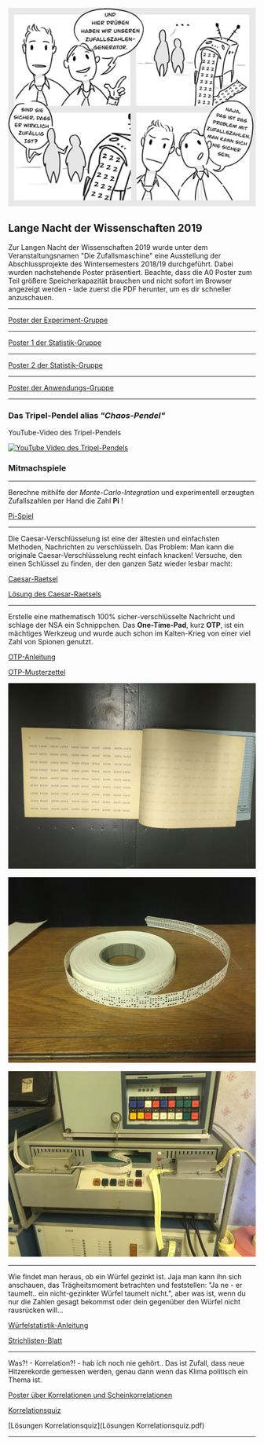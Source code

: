 
![Unbenanntes Werk](./../Unbenanntes_Werk.jpg)


## Lange Nacht der Wissenschaften 2019

Zur Langen Nacht der Wissenschaften 2019 wurde unter dem
Veranstaltungsnamen "Die Zufallsmaschine" eine Ausstellung der
Abschlussprojekte des Wintersemesters 2018/19 durchgeführt. Dabei wurden
nachstehende Poster präsentiert. Beachte, dass die A0 Poster zum Teil größere Speicherkapazität brauchen und nicht sofort im Browser angezeigt werden - lade zuerst die PDF herunter, um es dir schneller anzuschauen.

---

[Poster der Experiment-Gruppe](Poster_Experiment.pdf)

---

[Poster 1 der Statistik-Gruppe](poster_statistik_1.pdf)

---

[Poster 2 der Statistik-Gruppe](poster_statistik_2.pdf)

---

[Poster der Anwendungs-Gruppe](Poster_Anwendung.pdf)

---

### Das Tripel-Pendel alias *"Chaos-Pendel"*

YouTube-Video des Tripel-Pendels

[![YouTube Video des Tripel-Pendels](http://img.youtube.com/vi/6KxWe_F-Zdk/1.jpg)](http://www.youtube.com/watch?v=6KxWe_F-Zdk "Tripel-Pendel")

### Mitmachspiele

---

Berechne mithilfe der *Monte-Carlo-Integration* und experimentell
erzeugten Zufallszahlen per Hand die Zahl **Pi** !

[Pi-Spiel](spiele/Pi-spiel.pdf)

---

Die Caesar-Verschlüsselung ist eine der ältesten und einfachsten Methoden,
Nachrichten zu verschlüsseln. Das Problem: Man kann die originale
Caesar-Verschlüsselung recht einfach knacken! Versuche, den einen
Schlüssel zu finden, der den ganzen Satz wieder lesbar macht:

[Caesar-Raetsel](spiele/Caesar_Raetsel.pdf)

[Lösung des Caesar-Raetsels](spiele/Caesar_Loesung.pdf)

---

Erstelle eine mathematisch 100% sicher-verschlüsselte Nachricht und
schlage der NSA ein Schnippchen. Das **One-Time-Pad**, kurz **OTP**, ist
ein mächtiges Werkzeug und wurde auch schon im Kalten-Krieg von einer
viel Zahl von Spionen genutzt.

[OTP-Anleitung](spiele/OTP-Anleitung.pdf)

[OTP-Musterzettel](spiele/OTP_Hilfszettel.pdf)

![Historisches OTP](OTP_Spion.jpg)

![OPT als Lochband](OTP_Lochband.jpg)

![OTP-Fernschreiber](OTP_Fernschreiber.jpg)

---

Wie findet man heraus, ob ein Würfel gezinkt ist. Jaja man kann ihn sich
anschauen, das Trägheitsmoment betrachten und feststellen: "Ja ne - er
taumelt.. ein nicht-gezinkter Würfel taumelt nicht.", aber was ist, wenn
du nur die Zahlen gesagt bekommst oder dein gegenüber den Würfel nicht
rausrücken will...

[Würfelstatistik-Anleitung](spiele/Wuerfelstatistik_Anleitung.pdf)

[Strichlisten-Blatt](spiele/Wuerfelstatistik_Hilfszettel.pdf)

---

Was?! - Korrelation?! - hab ich noch nie gehört.. Das ist Zufall, dass
 neue Hitzerekorde gemessen werden, genau dann wenn das Klima
politisch ein Thema ist.

[Poster über Korrelationen und
Scheinkorrelationen](Poster_Korrelation.pdf)

[Korrelationsquiz](Korrelationsquiz.pdf)

[Lösungen Korrelationsquiz](Lösungen Korrelationsquiz.pdf)

---


